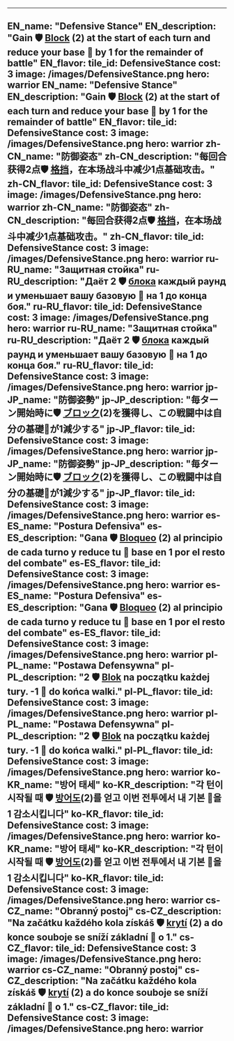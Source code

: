 ---

EN_name: "Defensive Stance"
EN_description: "Gain 🛡️️ <u>Block</u> (2) at the start of each turn and reduce your base 🔸 by 1 for the remainder of battle"
EN_flavor: 
tile_id: DefensiveStance
cost: 3
image: /images/DefensiveStance.png
hero: warrior
EN_name: "Defensive Stance"
EN_description: "Gain 🛡️️ <u>Block</u> (2) at the start of each turn and reduce your base 🔸 by 1 for the remainder of battle"
EN_flavor: 
tile_id: DefensiveStance
cost: 3
image: /images/DefensiveStance.png
hero: warrior
zh-CN_name: "防御姿态"
zh-CN_description: "每回合获得2点🛡️️ <u>格挡</u>，在本场战斗中减少1点基础攻击。"
zh-CN_flavor: 
tile_id: DefensiveStance
cost: 3
image: /images/DefensiveStance.png
hero: warrior
zh-CN_name: "防御姿态"
zh-CN_description: "每回合获得2点🛡️️ <u>格挡</u>，在本场战斗中减少1点基础攻击。"
zh-CN_flavor: 
tile_id: DefensiveStance
cost: 3
image: /images/DefensiveStance.png
hero: warrior
ru-RU_name: "Защитная стойка"
ru-RU_description: "Даёт 2 🛡️️ <u>блока</u> каждый раунд и уменьшает вашу базовую 🔸 на 1 до конца боя."
ru-RU_flavor: 
tile_id: DefensiveStance
cost: 3
image: /images/DefensiveStance.png
hero: warrior
ru-RU_name: "Защитная стойка"
ru-RU_description: "Даёт 2 🛡️️ <u>блока</u> каждый раунд и уменьшает вашу базовую 🔸 на 1 до конца боя."
ru-RU_flavor: 
tile_id: DefensiveStance
cost: 3
image: /images/DefensiveStance.png
hero: warrior
jp-JP_name: "防御姿勢"
jp-JP_description: "毎ターン開始時に🛡️️ <u>ブロック</u>(2)を獲得し、この戦闘中は自分の基礎🔸が1減少する"
jp-JP_flavor: 
tile_id: DefensiveStance
cost: 3
image: /images/DefensiveStance.png
hero: warrior
jp-JP_name: "防御姿勢"
jp-JP_description: "毎ターン開始時に🛡️️ <u>ブロック</u>(2)を獲得し、この戦闘中は自分の基礎🔸が1減少する"
jp-JP_flavor: 
tile_id: DefensiveStance
cost: 3
image: /images/DefensiveStance.png
hero: warrior
es-ES_name: "Postura Defensiva"
es-ES_description: "Gana 🛡️️ <u>Bloqueo</u> (2) al principio de cada turno y reduce tu 🔸 base en 1 por el resto del combate"
es-ES_flavor: 
tile_id: DefensiveStance
cost: 3
image: /images/DefensiveStance.png
hero: warrior
es-ES_name: "Postura Defensiva"
es-ES_description: "Gana 🛡️️ <u>Bloqueo</u> (2) al principio de cada turno y reduce tu 🔸 base en 1 por el resto del combate"
es-ES_flavor: 
tile_id: DefensiveStance
cost: 3
image: /images/DefensiveStance.png
hero: warrior
pl-PL_name: "Postawa Defensywna"
pl-PL_description: "2 🛡️️ <u>Blok</u> na początku każdej tury.
-1 🔸 do końca walki."
pl-PL_flavor: 
tile_id: DefensiveStance
cost: 3
image: /images/DefensiveStance.png
hero: warrior
pl-PL_name: "Postawa Defensywna"
pl-PL_description: "2 🛡️️ <u>Blok</u> na początku każdej tury.
-1 🔸 do końca walki."
pl-PL_flavor: 
tile_id: DefensiveStance
cost: 3
image: /images/DefensiveStance.png
hero: warrior
ko-KR_name: "방어 태세"
ko-KR_description: "각 턴이 시작될 때 🛡️️ <u>방어도</u>(2)를 얻고 이번 전투에서 내 기본 🔸을 1 감소시킵니다"
ko-KR_flavor: 
tile_id: DefensiveStance
cost: 3
image: /images/DefensiveStance.png
hero: warrior
ko-KR_name: "방어 태세"
ko-KR_description: "각 턴이 시작될 때 🛡️️ <u>방어도</u>(2)를 얻고 이번 전투에서 내 기본 🔸을 1 감소시킵니다"
ko-KR_flavor: 
tile_id: DefensiveStance
cost: 3
image: /images/DefensiveStance.png
hero: warrior
cs-CZ_name: "Obranný postoj"
cs-CZ_description: "Na začátku každého kola získáš 🛡️️ <u>krytí</u> (2) a do konce souboje se sníží základní 🔸 o 1."
cs-CZ_flavor: 
tile_id: DefensiveStance
cost: 3
image: /images/DefensiveStance.png
hero: warrior
cs-CZ_name: "Obranný postoj"
cs-CZ_description: "Na začátku každého kola získáš 🛡️️ <u>krytí</u> (2) a do konce souboje se sníží základní 🔸 o 1."
cs-CZ_flavor: 
tile_id: DefensiveStance
cost: 3
image: /images/DefensiveStance.png
hero: warrior
---